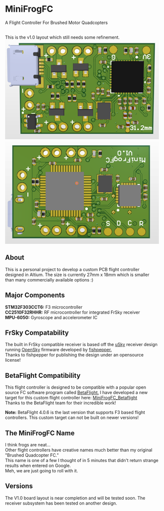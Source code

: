 # MiniFrogFC
A Flight Controller For Brushed Motor Quadcopters <br /> <br />

This is the v1.0 layout which still needs some refinement.
![Bottom](Images/Bottom.png)
![Top](Images/Top.png)

## About
This is a personal project to develop a custom PCB flight controller designed in Altium. The size is currently 27mm x 18mm which is smaller than many commercially available options :)

## Major Components

**STM32F303CCT6:** F3 microcontroller <br />
**CC2510F32RHHR:** RF microcontroller for integrated FrSky receiver <br />
**MPU-6050:** Gyroscope and accelerometer IC <br />

## FrSky Compatability
The built in FrSky compatible receiver is based off the [uSky](https://github.com/fishpepper/uSKY) receiver design 
running [OpenSky](https://github.com/fishpepper/OpenSky) firmware developed by [fishpepper.](https://github.com/fishpepper) <br />
Thanks to fishpepper for publishing the design under an opensource license! 

## BetaFlight Compatibility

This flight controller is designed to be compatible with a popular open source FC software program called [BetaFlight.](https://github.com/betaflight) 
I have developed a new target for this custom flight controller here: [MiniFrogFC_Betaflight](https://github.com/CraigCrundwell/MiniFrogFC_Betaflight) <br />
Thanks to the BetaFlight team for their incredible work! <br />

**Note:** BetaFlight 4.0.6 is the last version that supports F3 based flight controllers. This custom target can not be built on newer versions! <br />

## The MiniFrogFC Name
I think frogs are neat... <br />
Other flight controllers have creative names much better than my original "Brushed Quadcopter FC." <br />
This name is one of a few I thought of in 5 minutes that didn't return strange results when entered on Google. <br />
Meh, we are just going to roll with it. 

## Versions

The V1.0 board layout is near completion and will be tested soon. The receiver subsystem has been tested on another design.
